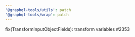 ```yaml
---
'@graphql-tools/utils': patch
'@graphql-tools/wrap': patch
---
```


fix(TransformInputObjectFields): transform variables #2353
